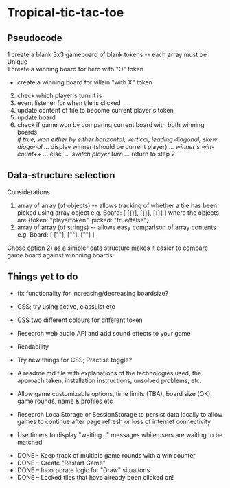 # Tropical-tic-tac-toe

## Pseudocode
1 create a blank 3x3 gameboard of blank tokens -- each array must be Unique  
   1 create a winning board for hero with "O" token  
   - create a winning board for villain "with X" token  
2. check which player's turn it is
3. event listener for when tile is clicked  
  1. update content of tile to become current player's token  
  2. update board  
  3. check if game won by comparing current board with both winning boards  
    *if true, won either by either horizontal, vertical, leading diagonal, skew diagonal
						..*. display winner (should be current player)
						..*. winner's win-count++
				..*. else,
						..*. switch player turn
						..*. return to step 2

## Data-structure selection 
Considerations 
1) array of array (of objects) -- allows tracking of whether a tile has been picked using array object
		e.g.		Board: [ [{}], [{}], [{}] ]
										where the objects are {token: "playertoken", picked: "true/false"} 
2) array of array (of strings) -- allows easy comparison of array contents
		e.g. 		Board: [ [""], [""], [""] ]

Chose option 2) as a simpler data structure makes it easier to compare game board against winnning boards

## Things yet to do

- fix functionality for increasing/decreasing boardsize?

- CSS; try using active, classList etc

- CSS two different colours for different token

- Research web audio API and add sound effects to your game

- Readability

- Try new things for CSS; 
Practise toggle?

- A readme.md file with explanations of the technologies used, the approach taken, installation instructions, unsolved problems, etc.

- Allow game customizable options, time limits (TBA), board size (OK), game rounds, name & profiles etc

- Research LocalStorage or SessionStorage to persist data locally to allow games to continue after page refresh or loss of internet connectivity

- Use timers to display "waiting..." messages while users are waiting to be matched


+ DONE - Keep track of multiple game rounds with a win counter
+ DONE – Create "Restart Game"
+ DONE – Incorporate logic for "Draw" situations
+ DONE – Locked tiles that have already been clicked on!


